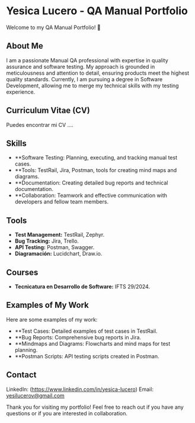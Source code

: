 # Yesica Lucero - QA Manual Portfolio

Welcome to my QA Manual Portfolio! 👋

## About Me
I am a passionate Manual QA professional with expertise in quality assurance and software testing. My approach is grounded in meticulousness and attention to detail, ensuring products meet the highest quality standards. Currently, I am pursuing a degree in Software Development, allowing me to merge my technical skills with my testing experience.

## Curriculum Vitae (CV)
Puedes encontrar mi CV ....

## Skills
- **Software Testing: Planning, executing, and tracking manual test cases.
- **Tools: TestRail, Jira, Postman, tools for creating mind maps and diagrams.
- **Documentation: Creating detailed bug reports and technical documentation.
- **Collaboration: Teamwork and effective communication with developers and fellow team members.

## Tools
- **Test Management:** TestRail, Zephyr.
- **Bug Tracking:** Jira, Trello.
- **API Testing:** Postman, Swagger.
- **Diagramación:** Lucidchart, Draw.io.

## Courses
- **Tecnicatura en Desarrollo de Software:** IFTS 29/2024.

## Examples of My Work
Here are some examples of my work:
- **Test Cases: Detailed examples of test cases in TestRail.
- **Bug Reports: Comprehensive bug reports in Jira.
- **Mindmaps and Diagrams: Flowcharts and mind maps for test planning.
- **Postman Scripts: API testing scripts created in Postman.
  
## Contact
LinkedIn: (https://www.linkedin.com/in/yesica-lucero)
Email: yesilucerov@gmail.com

Thank you for visiting my portfolio! Feel free to reach out if you have any questions or if you are interested in collaboration.
